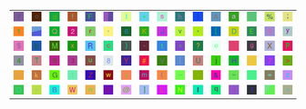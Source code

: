 <table>
<tr>
<td><img src="2F.gif"></td>
<td><img src="6F.gif"></td>
<td><img src="64.gif"></td>
<td><img src="21.gif"></td>
<td><img src="46.gif"></td>
<td><img src="gr2.gif"></td>
<td><img src="6C.gif"></td>
<td><img src="2B.gif"></td>
<td><img src="73.gif"></td>
<td><img src="68.gif"></td>
<td><img src="7D.gif"></td>
<td><img src="41.gif"></td>
<td><img src="61.gif"></td>
<td><img src="43.gif"></td>
<td><img src="25.gif"></td>
<td><img src="3B.gif"></td>
</tr>
<tr>
<td><img src="31.gif"></td>
<td><img src="gr1.gif"></td>
<td><img src="51.gif"></td>
<td><img src="32.gif"></td>
<td><img src="72.gif"></td>
<td><img src="27.gif"></td>
<td><img src="36.gif"></td>
<td><img src="4B.gif"></td>
<td><img src="4A.gif"></td>
<td><img src="76.gif"></td>
<td><img src="2C.gif"></td>
<td><img src="5B.gif"></td>
<td><img src="44.gif"></td>
<td><img src="45.gif"></td>
<td><img src="35.gif"></td>
<td><img src="79.gif"></td>
</tr>
<tr>
<td><img src="24.gif"></td>
<td><img src="62.gif"></td>
<td><img src="4D.gif"></td>
<td><img src="78.gif"></td>
<td><img src="52.gif"></td>
<td><img src="63.gif"></td>
<td><img src="29.gif"></td>
<td><img src="2D.gif"></td>
<td><img src="74.gif"></td>
<td><img src="5E.gif"></td>
<td><img src="3F.gif"></td>
<td><img src="65.gif"></td>
<td><img src="7C.gif"></td>
<td><img src="67.gif"></td>
<td><img src="58.gif"></td>
<td><img src="50.gif"></td>
</tr>
<tr>
<td><img src="34.gif"></td>
<td><img src="54.gif"></td>
<td><img src="39.gif"></td>
<td><img src="33.gif"></td>
<td><img src="75.gif"></td>
<td><img src="38.gif"></td>
<td><img src="59.gif"></td>
<td><img src="23.gif"></td>
<td><img src="56.gif"></td>
<td><img src="7B.gif"></td>
<td><img src="55.gif"></td>
<td><img src="6A.gif"></td>
<td><img src="48.gif"></td>
<td><img src="30.gif"></td>
<td><img src="37.gif"></td>
<td><img src="3E.gif"></td>
</tr>
<tr>
<td><img src="3C.gif"></td>
<td><img src="6B.gif"></td>
<td><img src="47.gif"></td>
<td><img src="3A.gif"></td>
<td><img src="5A.gif"></td>
<td><img src="77.gif"></td>
<td><img src="69.gif"></td>
<td><img src="6D.gif"></td>
<td><img src="28.gif"></td>
<td><img src="5F.gif"></td>
<td><img src="2E.gif"></td>
<td><img src="26.gif"></td>
<td><img src="7E.gif"></td>
<td><img src="60.gif"></td>
<td><img src="3D.gif"></td>
<td><img src="7A.gif"></td>
</tr>
<tr>
<td><img src="4F.gif"></td>
<td><img src="22.gif"></td>
<td><img src="42.gif"></td>
<td><img src="57.gif"></td>
<td><img src="6E.gif"></td>
<td><img src="70.gif"></td>
<td><img src="40.gif"></td>
<td><img src="5D.gif"></td>
<td><img src="4C.gif"></td>
<td><img src="4E.gif"></td>
<td><img src="49.gif"></td>
<td><img src="71.gif"></td>
<td><img src="53.gif"></td>
<td><img src="66.gif"></td>
<td><img src="gr3.gif"></td>
<td><img src="2A.gif"></td>
</tr>
</table>
